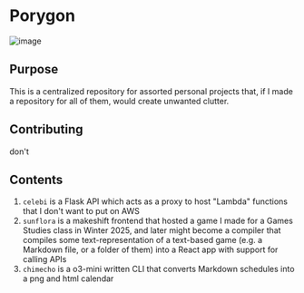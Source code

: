 # Porygon
![image](https://archives.bulbagarden.net/media/upload/thumb/8/8e/0137Porygon.png/500px-0137Porygon.png)

## Purpose
This is a centralized repository for assorted personal projects that, if I made a repository for all of them, would create unwanted clutter.

## Contributing
don't

## Contents
1. `celebi` is a Flask API which acts as a proxy to host "Lambda" functions that I don't want to put on AWS
2. `sunflora` is a makeshift frontend that hosted a game I made for a Games Studies class in Winter 2025, and later might become a compiler that compiles some text-representation of a text-based game (e.g. a Markdown file, or a folder of them) into a React app with support for calling APIs
3. `chimecho` is a o3-mini written CLI that converts Markdown schedules into a png and html calendar
